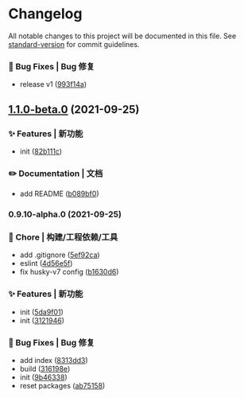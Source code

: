 # Changelog

All notable changes to this project will be documented in this file. See [standard-version](https://github.com/conventional-changelog/standard-version) for commit guidelines.

### 🐛 Bug Fixes | Bug 修复

* release v1 ([993f14a](https://github.com/Keylenn/cohookjs/commit/993f14ac522ee3b8fe651d0b969066f04291069c))

## [1.1.0-beta.0](https://github.com/Keylenn/cohookjs/compare/v0.9.10-alpha.0...v1.1.0-beta.0) (2021-09-25)


### ✨ Features | 新功能

* init ([82b111c](https://github.com/Keylenn/cohookjs/commit/82b111c1e83892d82413e017025bc7db74e85d03))


### ✏️ Documentation | 文档

* add README ([b089bf0](https://github.com/Keylenn/cohookjs/commit/b089bf056d1f9eff2c820e8ac06cd2c1e5a6548c))

### 0.9.10-alpha.0 (2021-09-25)


### 🚀 Chore | 构建/工程依赖/工具

* add .gitignore ([5ef92ca](https://github.com/Keylenn/cohookjs/commit/5ef92ca43327bf7bf6d43e86758d88a3e95d2d2a))
* eslint ([4d56e5f](https://github.com/Keylenn/cohookjs/commit/4d56e5f0a0b1a99bb787e9152c9dae06169682fe))
* fix husky-v7 config ([b1630d6](https://github.com/Keylenn/cohookjs/commit/b1630d6b1887d3ca29579e54319cd2818d39ba1e))


### ✨ Features | 新功能

* init ([5da9f01](https://github.com/Keylenn/cohookjs/commit/5da9f0120f88c62600c66029941a80cb4122d20c))
* init ([3121946](https://github.com/Keylenn/cohookjs/commit/312194675379894f80917d4536cef264d7b9e8a4))


### 🐛 Bug Fixes | Bug 修复

* add index ([8313dd3](https://github.com/Keylenn/cohookjs/commit/8313dd341fc51843b60bcfd7e11d99fe0155b86f))
* build ([316198e](https://github.com/Keylenn/cohookjs/commit/316198e33e39ec0fc31c8292787865d842801c08))
* init ([9b46338](https://github.com/Keylenn/cohookjs/commit/9b4633825a8b18e066ab1ba5f09ef85ec4e0ab60))
* reset packages ([ab75158](https://github.com/Keylenn/cohookjs/commit/ab75158999acbca6c582a85f3abc23f7bc39e546))
